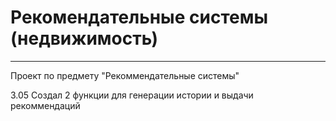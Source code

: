 # Рекомендательные системы (недвижимость)
---
Проект по предмету "Рекоммендательные системы"

3.05 Создал 2 функции для генерации истории и выдачи рекоммендаций